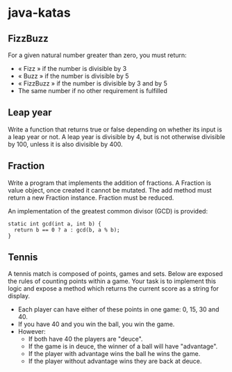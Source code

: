 # java-katas

## FizzBuzz

For a given natural number greater than zero, you must return:
- « Fizz » if the number is divisible by 3
- « Buzz » if the number is divisible by 5
- « FizzBuzz » if the number is divisible by 3 and by 5
- The same number if no other requirement is fulfilled

## Leap year

Write a function that returns true or false depending on whether its input is a leap year or not. A leap year is divisible by 4, but is not otherwise divisible by 100, unless it is also divisible by 400.

## Fraction

Write a program that implements the addition of fractions. A Fraction is value object, once created it cannot be mutated. The add method must return a new Fraction instance. Fraction must be reduced.

An implementation of the greatest common divisor (GCD) is provided:
```
static int gcd(int a, int b) { 
  return b == 0 ? a : gcd(b, a % b); 
}
```

## Tennis
A tennis match is composed of points, games and sets. Below are exposed the rules of counting points within a game.
Your task is to implement this logic and expose a method which returns the current score as a string for display.

- Each player can have either of these points in one game: 0, 15, 30 and 40.
- If you have 40 and you win the ball, you win the game.
- However:
  - If both have 40 the players are "deuce".
  - If the game is in deuce, the winner of a ball will have "advantage".
  - If the player with advantage wins the ball he wins the game.
  - If the player without advantage wins they are back at deuce.

